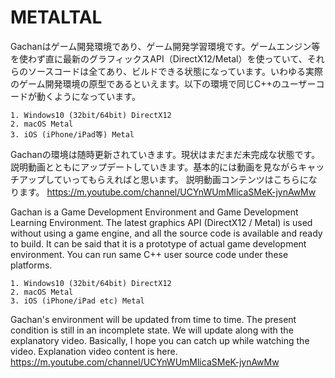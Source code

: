 # METALTAL

Gachanはゲーム開発環境であり、ゲーム開発学習環境です。ゲームエンジン等を使わず直に最新のグラフィックスAPI（DirectX12/Metal）を使っていて、それらのソースコードは全てあり、ビルドできる状態になっています。いわゆる実際のゲーム開発環境の原型であるといえます。以下の環境で同じC++のユーザーコードが動くようになっています。

    1. Windows10 (32bit/64bit) DirectX12
    2. macOS Metal
    3. iOS (iPhone/iPad等) Metal

Gachanの環境は随時更新されていきます。現状はまだまだ未完成な状態です。説明動画とともにアップデートしていきます。基本的には動画を見ながらキャッチアップしていってもらえればと思います。
説明動画コンテンツはこちらになります。
https://m.youtube.com/channel/UCYnWUmMlicaSMeK-jynAwMw



Gachan is a Game Development Environment and Game Development Learning Environment.  The latest graphics API (DirectX12 / Metal) is used without using a game engine, and all the source code is available and ready to build. It can be said that it is a prototype of actual game development environment. You can run same C++ user source code under these platforms.

    1. Windows10 (32bit/64bit) DirectX12
    2. macOS Metal
    3. iOS (iPhone/iPad etc) Metal

Gachan's environment will be updated from time to time. The present condition is still in an incomplete state.  We will update along with the explanatory video. Basically, I hope you can catch up while watching the video.
Explanation video content is here.
https://m.youtube.com/channel/UCYnWUmMlicaSMeK-jynAwMw
